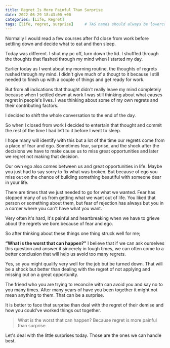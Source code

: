 ```yaml
---
title: Regret Is More Painful Than Surprise
date: 2022-06-29 18:43:00 +00
categories: [Life, Regret]
tags: [life, regret, surprise]     # TAG names should always be lowercase
---
```


Normally I would read a few courses after I'd close from work before settling down and decide what to eat and then sleep.

Today was different. I shut my pc off, turn down the lid. I shuffled through the thoughts that flashed through my mind when I started my day.

Earlier today as I went about my morning routine, the thoughts of regrets rushed through my mind. I didn't give much of a thougt to it because I still needed to finish up with a couple of things and get ready for work.

But from all indications that thought didn't really leave my mind completely because when I settled down at work I was still thinking about what causes regret in people's lives. I was thinking about some of my own regrets and their contributing factors. 

I decided to shift the whole conversation to the end of the day.

So when I closed from work I decided to entertain that thought and commit the rest of the time I had left to it before I went to sleep.

I hope many will identify with this but a lot of the time our regrets come from a place of fear and ego. Sometimes fear, surprise, and the shock after the decisions we have to make cause us to miss great opportunities and later we regret not making that decision.

Our own ego also comes between us and great opportunities in life. Maybe you just had to say sorry to fix what was broken. But because of ego you miss out on the chance of building something beautiful with someone dear in your life.

There are times that we just needed to go for what we wanted. Fear has stopped many of us from getting what we want out of life. You liked that person or something about them, but fear of rejection has always but you in a corner where you can't have what you want.

Very often it's hard, it's painful and heartbreaking when we have to grieve about the regrets we bore because of fear and ego.

So after thinking about these things one thing struck well for me; 

**“What is the worst that can happen?”** I believe that if we can ask ourselves this question and answer it sincerely in tough times, we can often come to a better conclusion that will help us avoid too many regrets.

Yes, so you might qualify very well for the job but be turned down. That will be a shock but better than dealing with the regret of not applying and missing out on a great opportunity.

The friend who you are trying to reconcile with can avoid you and say no to you many times. After many years of have you been together it might not mean anything to them. That can be a surprise. 

It is better to face that surprise than deal with the regret of their demise and how you could've worked things out together.

> What is the worst that can happen? Because regret is more painful than surprise.

Let's deal with the little surprises today. Those are the ones we can handle best. 

